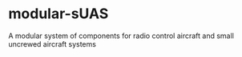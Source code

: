 # modular-sUAS
A modular system of components for radio control aircraft and small uncrewed aircraft systems
